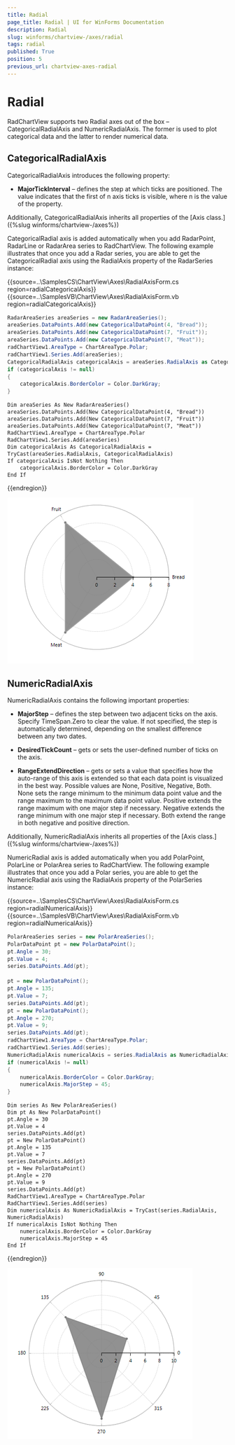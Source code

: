 ```yaml
---
title: Radial
page_title: Radial | UI for WinForms Documentation
description: Radial
slug: winforms/chartview-/axes/radial
tags: radial
published: True
position: 5
previous_url: chartview-axes-radial
---
```


# Radial



RadChartView supports two Radial axes out of the box – CategoricalRadialAxis and NumericRadialAxis. The former is used to plot categorical data and the latter to render numerical data.
      

## CategoricalRadialAxis

CategoricalRadialAxis introduces the following property:
        

* __MajorTickInterval__ – defines the step at which ticks are positioned. The value indicates that the first of n axis ticks is visible, where n is the value of the property.
            

Additionally, CategoricalRadialAxis inherits all properties of the [Axis class.]({%slug winforms/chartview-/axes%})

CategoricalRadial axis is added automatically when you add RadarPoint, RadarLine or RadarArea series to RadChartView. The following example illustrates that once you add a Radar series, you are able to get the CategoricalRadial axis using the RadialAxis property of the RadarSeries instance: 

{{source=..\SamplesCS\ChartView\Axes\RadialAxisForm.cs region=radialCategoricalAxis}} 
{{source=..\SamplesVB\ChartView\Axes\RadialAxisForm.vb region=radialCategoricalAxis}} 

````C#
RadarAreaSeries areaSeries = new RadarAreaSeries();
areaSeries.DataPoints.Add(new CategoricalDataPoint(4, "Bread"));
areaSeries.DataPoints.Add(new CategoricalDataPoint(7, "Fruit"));
areaSeries.DataPoints.Add(new CategoricalDataPoint(7, "Meat"));
radChartView1.AreaType = ChartAreaType.Polar;
radChartView1.Series.Add(areaSeries);
CategoricalRadialAxis categoricalAxis = areaSeries.RadialAxis as CategoricalRadialAxis;
if (categoricalAxis != null)
{
    categoricalAxis.BorderColor = Color.DarkGray;
}

````
````VB.NET
Dim areaSeries As New RadarAreaSeries()
areaSeries.DataPoints.Add(New CategoricalDataPoint(4, "Bread"))
areaSeries.DataPoints.Add(New CategoricalDataPoint(7, "Fruit"))
areaSeries.DataPoints.Add(New CategoricalDataPoint(7, "Meat"))
RadChartView1.AreaType = ChartAreaType.Polar
RadChartView1.Series.Add(areaSeries)
Dim categoricalAxis As CategoricalRadialAxis = TryCast(areaSeries.RadialAxis, CategoricalRadialAxis)
If categoricalAxis IsNot Nothing Then
    categoricalAxis.BorderColor = Color.DarkGray
End If

````

{{endregion}} 


![chartview-axes-radial 001](images/chartview-axes-radial001.png)

## NumericRadialAxis

NumericRadialAxis contains the following important properties:
        

* __MajorStep__  – defines the step between two adjacent ticks on the axis. Specify TimeSpan.Zero to clear the value. If not specified, the step is automatically determined, depending on the smallest difference between any two dates.
            

* __DesiredTickCount__  – gets or sets the user-defined number of ticks on the axis.
            

* __RangeExtendDirection__  – gets or sets a value that specifies how the auto-range of this axis is extended so that each data point is visualized in the best way. Possible values are None, Positive, Negative, Both. None sets the range minimum to the minimum data point value and the range maximum to the maximum data point value. Positive extends the range maximum with one major step if necessary. Negative extends the range minimum with one major step if necessary. Both extend the range in both negative and positive direction.
            

Additionally, NumericRadialAxis inherits all properties of the [Axis class.]({%slug winforms/chartview-/axes%})

NumericRadial axis is added automatically when you add PolarPoint, PolarLine or PolarArea series to RadChartView. The following example illustrates that once you add a Polar series, you are able to get the NumericRadial axis using the RadialAxis property of the PolarSeries instance: 

{{source=..\SamplesCS\ChartView\Axes\RadialAxisForm.cs region=radialNumericalAxis}} 
{{source=..\SamplesVB\ChartView\Axes\RadialAxisForm.vb region=radialNumericalAxis}} 

````C#
PolarAreaSeries series = new PolarAreaSeries();
PolarDataPoint pt = new PolarDataPoint();
pt.Angle = 30;
pt.Value = 4;
series.DataPoints.Add(pt);
            
pt = new PolarDataPoint();
pt.Angle = 135;
pt.Value = 7;
series.DataPoints.Add(pt);
pt = new PolarDataPoint();
pt.Angle = 270;
pt.Value = 9;
series.DataPoints.Add(pt);
radChartView1.AreaType = ChartAreaType.Polar;
radChartView1.Series.Add(series);
NumericRadialAxis numericalAxis = series.RadialAxis as NumericRadialAxis;
if (numericalAxis != null)
{
    numericalAxis.BorderColor = Color.DarkGray;
    numericalAxis.MajorStep = 45;
}

````
````VB.NET
Dim series As New PolarAreaSeries()
Dim pt As New PolarDataPoint()
pt.Angle = 30
pt.Value = 4
series.DataPoints.Add(pt)
pt = New PolarDataPoint()
pt.Angle = 135
pt.Value = 7
series.DataPoints.Add(pt)
pt = New PolarDataPoint()
pt.Angle = 270
pt.Value = 9
series.DataPoints.Add(pt)
RadChartView1.AreaType = ChartAreaType.Polar
RadChartView1.Series.Add(series)
Dim numericalAxis As NumericRadialAxis = TryCast(series.RadialAxis, NumericRadialAxis)
If numericalAxis IsNot Nothing Then
    numericalAxis.BorderColor = Color.DarkGray
    numericalAxis.MajorStep = 45
End If

````

{{endregion}} 


![chartview-axes-radial 002](images/chartview-axes-radial002.png)
